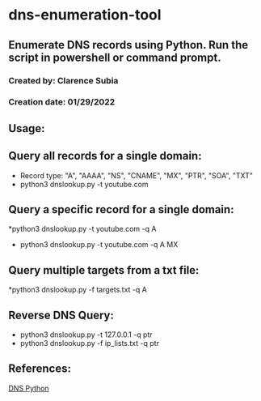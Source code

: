 # dns-enumeration-tool
## Enumerate DNS records using Python. Run the script in powershell or command prompt.

### Created by: Clarence Subia
### Creation date: 01/29/2022


## Usage:

## Query all records for a single domain:
* Record type: "A", "AAAA", "NS", "CNAME", "MX", "PTR", "SOA", "TXT"
* python3 dnslookup.py -t youtube.com

## Query a specific record for a single domain:
*python3 dnslookup.py -t youtube.com -q A
* python3 dnslookup.py -t youtube.com -q A MX

## Query multiple targets from a txt file:
*python3 dnslookup.py -f targets.txt -q A

## Reverse DNS Query:
* python3 dnslookup.py -t 127.0.0.1 -q ptr
* python3 dnslookup.py -f ip_lists.txt -q ptr


## References:

[DNS Python](https://www.dnspython.org/examples/)

